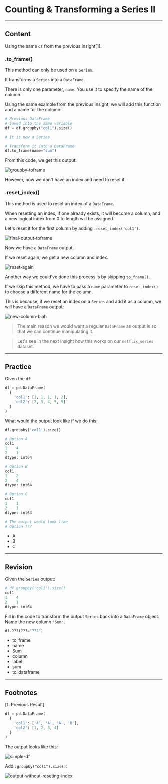 ﻿---
author: Stefan-Stojanovic

type: normal

category: how to

links:
  - >-
    [Netflix Ratings](https://help.netflix.com/en/node/2064){documentation}
  - >-
    [to_frame before reset_index](https://stackoverflow.com/questions/40914200/can-i-assign-a-reset-index-a-name){documentation}
    
---

# Counting & Transforming a Series II

---
## Content

Using the same `df` from the previous insight[1].

### .to_frame()

This method can only be used on a `Series`. 

It transforms a `Series` into a `DataFrame`.

There is only one parameter, `name`. You use it to specify the name of the column.

Using the same example from the previous insight, we will add this function and a name for the column:

```python
# Previous DataFrame
# Saved into the same variable
df = df.groupby("col1").size()

# It is now a Series

# Transform it into a DataFrame
df.to_frame(name="sum")
```

From this code, we get this output:

![groupby-toframe](https://img.enkipro.com/fd333ed70937bef66a27f7eaf474b9c1.png)

However, now we don't have an index and need to reset it.

### .reset_index()

This method is used to reset an index of a `DataFrame`. 

When resetting an index, if one already exists, it will become a column, and a new logical index from 0 to length will be assigned. 

Let's reset it for the first column by adding `.reset_index('col1')`.

![final-output-toframe](https://img.enkipro.com/eb130d395d576c5e425fab2a948f3f44.png)

Now we have a `DataFrame` output.

If we reset again, we get a new column and index.

![reset-again](https://img.enkipro.com/2c81a2be21196e7e6f28f26030ac7587.png)

Another way we could've done this process is by skipping `to_frame()`.

If we skip this method, we have to pass a `name` parameter to `reset_index()` to choose a different name for the column.

This is because, if we reset an index on a `Series` and add it as a column, we will have a `DataFrame` output:

![new-column-blah](https://img.enkipro.com/d42a98e46bf8547b37abb42e5528ab0b.png)

> The main reason we would want a regular `DataFrame` as output is so that we can continue manipulating it.

> Let's see in the next insight how this works on our `netflix_series` dataset.

---

## Practice

Given the `df`:

```python
df = pd.DataFrame(
  {
    'col1': [1, 1, 1, 1, 2],
    'col2': [2, 3, 4, 5, 9]
  }
)
```

What would the output look like if we do this:
```python
df.groupby('col1').size()
```

```python
# Option A
col1
1    4
2    1
dtype: int64

# Option B
col1
1    2
2    4
dtype: int64

# Option C
col1
1    1
2    1
dtype: int64

# The output would look like
# Option ???
```

- A
- B
- C

---

## Revision

Given the `Series` output:
```python
# df.groupby('col1').size()
col1
1    4
2    1
dtype: int64
```

Fill in the code to transform the output `Series` back into a `DataFrame` object. Name the new column `"Sum"`.

```python
df.???(???="???")
```

- to_frame
- name
- Sum
- column
- label
- sum
- to_dataframe

---

## Footnotes

[1: Previous Result]

```python
df = pd.DataFrame(
  {
    'col1': ['A', 'A', 'A', 'B'],
    'col2': [1, 2, 3, 4]
  }
)
```

The output looks like this:

![simple-df](https://img.enkipro.com/f9b6e16544fa99a6814f987648715061.png)

Add `.groupby("col1").size()`:

![output-without-reseting-index](https://img.enkipro.com/1acf3dd12a251c308f497ea3d43019fc.png)
